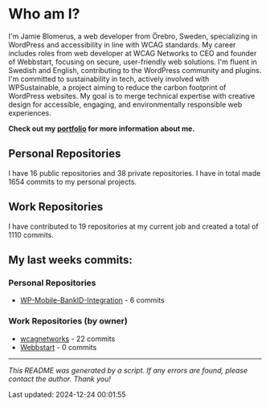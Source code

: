 # Who am I?
I'm Jamie Blomerus, a web developer from Örebro, Sweden, specializing in WordPress and accessibility in line with WCAG standards. My career includes roles from web developer at WCAG Networks to CEO and founder of Webbstart, focusing on secure, user-friendly web solutions. I'm fluent in Swedish and English, contributing to the WordPress community and plugins. I'm committed to sustainability in tech, actively involved with WPSustainable, a project aiming to reduce the carbon footprint of WordPress websites. My goal is to merge technical expertise with creative design for accessible, engaging, and environmentally responsible web experiences.

**Check out my [portfolio](jamie.blomerus.se) for more information about me.**

## Personal Repositories
I have 16 public repositories and 38 private repositories. I have in total made 1654 commits to my personal projects.

## Work Repositories
I have contributed to 19 repositories at my current job and created a total of 1110 commits.
## My last weeks commits:
### Personal Repositories
* [WP-Mobile-BankID-Integration](https://github.com/jamieblomerus/WP-Mobile-BankID-Integration) - 6 commits

### Work Repositories (by owner)
* [wcagnetworks](https://github.com/wcagnetworks) - 22 commits
* [Webbstart](https://github.com/Webbstart) - 0 commits

---

*This README was generated by a script. If any errors are found, please contact the author. Thank you!*

Last updated: 2024-12-24 00:01:55